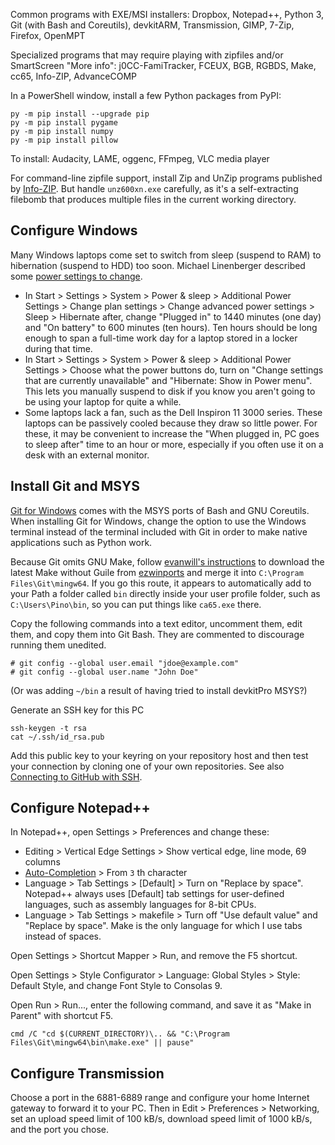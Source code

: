 Common programs with EXE/MSI installers:
Dropbox, Notepad++, Python 3, Git (with Bash and Coreutils),
devkitARM, Transmission, GIMP, 7-Zip, Firefox, OpenMPT

Specialized programs that may require playing with zipfiles and/or
SmartScreen "More info":
j0CC-FamiTracker, FCEUX, BGB, RGBDS, Make, cc65, Info-ZIP,
AdvanceCOMP

In a PowerShell window, install a few Python packages from PyPI:

    py -m pip install --upgrade pip
    py -m pip install pygame
    py -m pip install numpy
    py -m pip install pillow

To install:
Audacity, LAME, oggenc, FFmpeg, VLC media player

For command-line zipfile support, install Zip and UnZip programs published by
[Info-ZIP].  But handle `unz600xn.exe` carefully, as it's a self-extracting
filebomb that produces multiple files in the current working directory.

[Info-ZIP]: ftp://ftp.info-zip.org/pub/infozip/win32/

Configure Windows
-----------------
Many Windows laptops come set to switch from sleep (suspend to RAM)
to hibernation (suspend to HDD) too soon.  Michael Linenberger
described some [power settings to change].

* In Start > Settings > System > Power & sleep > Additional Power
  Settings > Change plan settings > Change advanced power settings >
  Sleep > Hibernate after, change "Plugged in" to 1440 minutes (one
  day) and "On battery" to 600 minutes (ten hours).  Ten hours should
  be long enough to span a full-time work day for a laptop stored in
  a locker during that time.
* In Start > Settings > System > Power & sleep > Additional Power
  Settings > Choose what the power buttons do, turn on "Change
  settings that are currently unavailable" and "Hibernate: Show in
  Power menu".  This lets you manually suspend to disk if you know
  you aren't going to be using your laptop for quite a while.
* Some laptops lack a fan, such as the Dell Inspiron 11 3000
  series.  These laptops can be passively cooled because they draw
  so little power.  For these, it may be convenient to increase the
  "When plugged in, PC goes to sleep after" time to an hour or more,
  especially if you often use it on a desk with an external monitor.

[power settings to change]: https://www.michaellinenberger.com/blog/four-windows-10-power-settings-you-should-probably-change-hibernation-and-sleep/

Install Git and MSYS
--------------------
[Git for Windows] comes with the MSYS ports of Bash and GNU Coreutils.
When installing Git for Windows, change the option to use the Windows
terminal instead of the terminal included with Git in order to make
native applications such as Python work.

Because Git omits GNU Make, follow [evanwill's instructions] to
download the latest Make without Guile from [ezwinports] and merge it
into `C:\Program Files\Git\mingw64`.  If you go this route, it appears to
automatically add to your Path a folder called `bin` directly inside your
user profile folder, such as `C:\Users\Pino\bin`, so you can put things
like `ca65.exe` there.

Copy the following commands into a text editor, uncomment them, edit them,
and copy them into Git Bash.  They are commented to discourage running them
unedited.

    # git config --global user.email "jdoe@example.com"
	# git config --global user.name "John Doe"

(Or was adding `~/bin` a result of having tried to install devkitPro MSYS?)

Generate an SSH key for this PC

    ssh-keygen -t rsa
    cat ~/.ssh/id_rsa.pub

Add this public key to your keyring on your repository host and then
test your connection by cloning one of your own repositories.
See also [Connecting to GitHub with SSH].

[Git for Windows]: https://git-scm.com/download/win
[evanwill's instructions]: https://gist.github.com/evanwill/0207876c3243bbb6863e65ec5dc3f058
[ezwinports]: https://sourceforge.net/projects/ezwinports/files/
[Connecting to GitHub with SSH]: https://docs.github.com/en/github/authenticating-to-github/connecting-to-github-with-ssh

Configure Notepad++
-------------------
In Notepad++, open Settings > Preferences and change these:

* Editing > Vertical Edge Settings > Show vertical edge, line mode, 69 columns
* [Auto-Completion] > From `3` th character
* Language > Tab Settings > [Default] > Turn on "Replace by space".
  Notepad++ always uses [Default] tab settings for user-defined
  languages, such as assembly languages for 8-bit CPUs.
* Language > Tab Settings > makefile > Turn off "Use default value"
  and "Replace by space".  Make is the only language for which I
  use tabs instead of spaces.

Open Settings > Shortcut Mapper > Run, and remove the F5 shortcut.

Open Settings > Style Configurator > Language: Global Styles > Style: Default
Style, and change Font Style to Consolas 9.

Open Run > Run..., enter the following command, and save it as "Make
in Parent" with shortcut F5.

    cmd /C "cd $(CURRENT_DIRECTORY)\.. && "C:\Program Files\Git\mingw64\bin\make.exe" || pause"

[Auto-Completion]: http://docs.notepad-plus-plus.org/index.php/Auto_Completion

Configure Transmission
----------------------
Choose a port in the 6881-6889 range and configure your home Internet gateway
to forward it to your PC.  Then in Edit > Preferences > Networking, set an
upload speed limit of 100 kB/s, download speed limit of 1000 kB/s, and the
port you chose.
